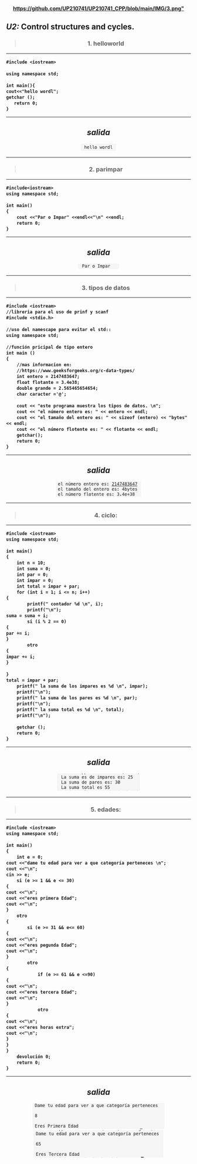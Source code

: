<b><p align="middle"> <https://github.com/UP210741/UP210741_CPP/blob/main/IMG/3.png"> <p><b>

## ***U2:*** Control structures and cycles.


<center>

> ### 1. helloworld 

</center>

 ___
 ```
#include <iostream>

using namespace std; 

int main(){
cout<<"hello wordl";
getchar ();
    return 0;
}

```
---

<center>

 *salida*
---

<img src="https://github.com/UP210741/UP210741_CPP/blob/main/IMG/hello.png">

---

</center>

<center>

> ### 2. parimpar 

</center>

___
```
#include<iostream>
using namespace std;

int main()
{
    cout <<"Par o Impar" <<endl<<"\n" <<endl;
    return 0;
}

```
___

<center>

<center>

 *salida*
---

<img src="https://github.com/UP210741/UP210741_CPP/blob/main/IMG/pi.png">

---

</center>

> ### 3. tipos de datos 

</center>


___
```
#include <iostream> 
//libreria para el uso de prinf y scanf 
#include <stdio.h>

//uso del namescape para evitar el std:: 
using namespace std; 

//función pricipal de tipo entero 
int main ()
{ 
    //mas informacion en: 
    //https://www.geeksforgeeks.org/c-data-types/
    int entero = 2147483647; 
    float flotante = 3.4e38; 
    double grande = 2.565465654654;
    char caracter ='@';

    cout << "este programa muestra los tipos de datos. \n"; 
    cout << "el número entero es: " << entero << endl; 
    cout << "el tamaño del entero es: " << sizeof (entero) << "bytes" << endl; 
    cout << "el número flotente es: " << flotante << endl; 
    getchar(); 
    return 0; 
} 

```
___

<center>

<center>

 *salida*
---

<img src="https://github.com/UP210741/UP210741_CPP/blob/main/IMG/td.png">

---

</center>

> ### 4. ciclo:
> 
</center>

___
```
#include <iostream>
using namespace std;

int main()
{
    int n = 10;
    int suma = 0;
    int par = 0;
    int impar = 0;
    int total = impar + par;
    for (int i = 1; i <= n; i++)
{
        printf(" contador %d \n", i);
        printf("\n");
suma = suma + i;
        si (i % 2 == 0)
{
par += i;
}
        otro
{
impar += i;
}

}
total = impar + par;
    printf(" la suma de los impares es %d \n", impar);
    printf("\n");
    printf(" la suma de los pares es %d \n", par);
    printf("\n");
    printf(" la suma total es %d \n", total);
    printf("\n");

    getchar ();
    return 0;
}

```
---

<center>

 *salida*
---

<img src="https://github.com/UP210741/UP210741_CPP/blob/main/IMG/ciclo.png">

---
> ### 5. edades: 

</center>

___
```
#include <iostream>
using namespace std;

int main()
{
    int e = 0;
cout <<"dame tu edad para ver a que categoría perteneces \n";
cout <<"\n";
cin >> e;
    si (e >= 1 && e <= 30)
{
cout <<"\n";
cout <<"eres primera Edad";
cout <<"\n";
}
    otro 
{
        si (e >= 31 && e<= 60)
{
cout <<"\n";
cout <<"eres pegunda Edad";
cout <<"\n";
}
        otro 
{
            if (e >= 61 && e <=90)
{
cout <<"\n";
cout <<"eres tercera Edad";
cout <<"\n";
}
            otro 
{
cout <<"\n";
cout <<"eres horas extra";
cout <<"\n";
}
}
}
    devolución 0;
    return 0;
}

```
___

<center>

 *salida*
---

<img src="https://github.com/UP210741/UP210741_CPP/blob/main/IMG/e1.png">
<img src="https://github.com/UP210741/UP210741_CPP/blob/main/IMG/e2.png">
